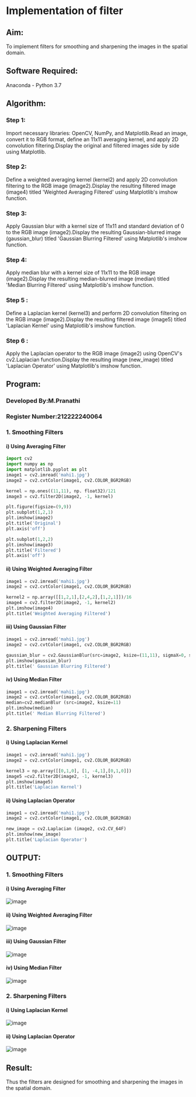 # Implementation of filter
## Aim:
To implement filters for smoothing and sharpening the images in the spatial domain.

## Software Required:
Anaconda - Python 3.7

## Algorithm:
### Step 1:
Import necessary libraries: OpenCV, NumPy, and Matplotlib.Read an image, convert it to RGB format, define an 11x11 averaging kernel, and apply 2D convolution filtering.Display the original and filtered images side by side using Matplotlib.

### Step 2:
Define a weighted averaging kernel (kernel2) and apply 2D convolution filtering to the RGB image (image2).Display the resulting filtered image (image4) titled 'Weighted Averaging Filtered' using Matplotlib's imshow function.

### Step 3:

Apply Gaussian blur with a kernel size of 11x11 and standard deviation of 0 to the RGB image (image2).Display the resulting Gaussian-blurred image (gaussian_blur) titled 'Gaussian Blurring Filtered' using Matplotlib's imshow function.
### Step 4:
Apply median blur with a kernel size of 11x11 to the RGB image (image2).Display the resulting median-blurred image (median) titled 'Median Blurring Filtered' using Matplotlib's imshow function.

### Step 5 :
Define a Laplacian kernel (kernel3) and perform 2D convolution filtering on the RGB image (image2).Display the resulting filtered image (image5) titled 'Laplacian Kernel' using Matplotlib's imshow function.
### Step 6 :
Apply the Laplacian operator to the RGB image (image2) using OpenCV's cv2.Laplacian function.Display the resulting image (new_image) titled 'Laplacian Operator' using Matplotlib's imshow function.

## Program:

 ### Developed By:M.Pranathi
 ### Register Number:212222240064

### 1. Smoothing Filters

#### i) Using Averaging Filter
```python
import cv2
import numpy as np
import matplotlib.pyplot as plt
image1 = cv2.imread('mahi1.jpg')
image2 = cv2.cvtColor(image1, cv2.COLOR_BGR2RGB)

kernel = np.ones((11,11), np. float32)/121
image3 = cv2.filter2D(image2, -1, kernel)

plt.figure(figsize=(9,9))
plt.subplot(1,2,1)
plt.imshow(image2)
plt.title('Original')
plt.axis('off')

plt.subplot(1,2,2)
plt.imshow(image3)
plt.title('Filtered')
plt.axis('off')
```
#### ii) Using Weighted Averaging Filter
```python
image1 = cv2.imread('mahi1.jpg')
image2 = cv2.cvtColor(image1, cv2.COLOR_BGR2RGB)

kernel2 = np.array([[1,2,1],[2,4,2],[1,2,1]])/16
image4 = cv2.filter2D(image2, -1, kernel2)
plt.imshow(image4)
plt.title('Weighted Averaging Filtered')
```
#### iii) Using Gaussian Filter
```python
image1 = cv2.imread('mahi1.jpg')
image2 = cv2.cvtColor(image1, cv2.COLOR_BGR2RGB)

gaussian_blur = cv2.GaussianBlur(src=image2, ksize=(11,11), sigmaX=0, sigmaY=0)
plt.imshow(gaussian_blur)
plt.title(' Gaussian Blurring Filtered')
```

#### iv) Using Median Filter
```python
image1 = cv2.imread('mahi1.jpg')
image2 = cv2.cvtColor(image1, cv2.COLOR_BGR2RGB)
median=cv2.medianBlur (src=image2, ksize=11)
plt.imshow(median)
plt.title(' Median Blurring Filtered')
```

### 2. Sharpening Filters
#### i) Using Laplacian Kernel
```python
image1 = cv2.imread('mahi1.jpg')
image2 = cv2.cvtColor(image1, cv2.COLOR_BGR2RGB)

kernel3 = np.array([[0,1,0], [1, -4,1],[0,1,0]])
image5 =cv2.filter2D(image2, -1, kernel3)
plt.imshow(image5)
plt.title('Laplacian Kernel')
```
#### ii) Using Laplacian Operator
```python
image1 = cv2.imread('mahi1.jpg')
image2 = cv2.cvtColor(image1, cv2.COLOR_BGR2RGB)

new_image = cv2.Laplacian (image2, cv2.CV_64F)
plt.imshow(new_image)
plt.title('Laplacian Operator')
```

## OUTPUT:
### 1. Smoothing Filters

#### i) Using Averaging Filter

![image](https://github.com/MavillaPranathi/Implementation-of-filter/assets/118343610/abf26c10-bc56-4175-a895-c643155ba1c2)



#### ii) Using Weighted Averaging Filter

![image](https://github.com/MavillaPranathi/Implementation-of-filter/assets/118343610/aff446af-a1e9-45bb-963d-384dacaaf9b6)



#### iii) Using Gaussian Filter

![image](https://github.com/MavillaPranathi/Implementation-of-filter/assets/118343610/625f2b7d-f1bf-4c64-a41a-a9074476553b)



#### iv) Using Median Filter

![image](https://github.com/MavillaPranathi/Implementation-of-filter/assets/118343610/ce2dbf69-c175-4542-aaad-1b177b7af021)


### 2. Sharpening Filters

#### i) Using Laplacian Kernel

![image](https://github.com/MavillaPranathi/Implementation-of-filter/assets/118343610/9153a13f-befd-4459-8ad8-a063cb3c00da)


#### ii) Using Laplacian Operator

![image](https://github.com/MavillaPranathi/Implementation-of-filter/assets/118343610/5bbc3bcb-a1d5-4f51-9a31-298fc92c3336)



## Result:
Thus the filters are designed for smoothing and sharpening the images in the spatial domain.
